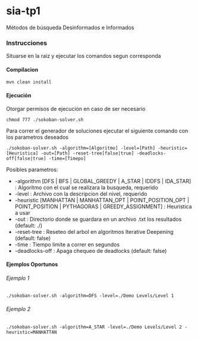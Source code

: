 # sia-tp1
Métodos de búsqueda Desinformados e Informados

### Instrucciones
Situarse en la raiz y ejecutar los comandos segun corresponda

#### Compilacion
```
mvn clean install
```

#### Ejecución
Otorgar permisos de ejecución en caso de ser necesario
```
chmod 777 ./sokoban-solver.sh
``` 
Para correr el generador de soluciones ejecutar el siguiente comando con los parametros deseados 
```
./sokoban-solver.sh -algorithm=[Algoritmo] -level=[Path] -heuristic=[Heuristica] -out=[Path] -reset-tree[false|true] -deadlocks-off[false|true] -time=[Timepo]
```

Posibles parametros:

 * -algorithm [DFS | BFS | GLOBAL_GREEDY | A_STAR | IDDFS | IDA_STAR]  : Algoritmo con el cual se realizara la busqueda, requerido         
 * -level                                 : Archivo con la descripcion del nivel, requerido
 * -heuristic [MANHATTAN | MANHATTAN_OPT | POINT_POSITION_OPT | POINT_POSITION | PYTHAGORAS | GREEDY_ASSIGNMENT]  : Heuristica a usar
 * -out                                   : Directorio donde se guardara en un archivo .txt los resultados (default: ./)
 * -reset-tree                            : Reseteo del arbol en algoritmos Iterative Deepening (default: false)
 * -time                                  : Tiempo limite a correr en segundos
 * -deadlocks-off                         : Apaga chequeo de deadlocks (default: false)
 
 #### Ejemplos Oportunos
 ###### Ejemplo 1
 ```
 ./sokoban-solver.sh -algorithm=DFS -level=./Demo Levels/Level 1
 ```
 ###### Ejemplo 2
 ```
 ./sokoban-solver.sh -algorithm=A_STAR -level=./Demo Levels/Level 2 -heuristic=MANHATTAN
```
 